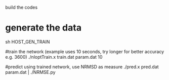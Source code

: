build the codes
# generate the data
sh HOST_GEN_TRAIN 

#train the network (example uses 10 seconds, try longer for better accuracy e.g. 3600)
./nloptTrain.x train.dat param.dat 10

#predict using trained network, use NRMSD as measure
./pred.x pred.dat param.dat | ./NRMSE.py

